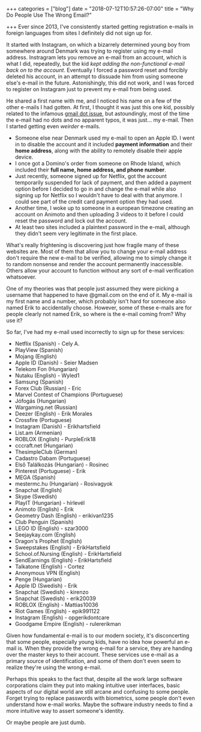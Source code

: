 +++
categories = ["blog"]
date = "2018-07-12T10:57:26-07:00"
title = "Why Do People Use The Wrong Email?"

+++
Ever since 2013, I've consistently started getting registration e-mails in foreign languages from sites I definitely did not sign up for.

It started with Instagram, on which a bizarrely determined young boy from somewhere around Denmark was trying to register using my e-mail address. Instragram lets you remove an e-mail from an account, which is what I did, repeatedly, but the kid _kept adding the non-functional e-mail back on to the account_. Eventually I forced a password reset and forcibly deleted his account, in an attempt to dissuade him from using someone else's e-mail in the future. Astonishingly, this did not work, and I was forced to register on Instagram just to prevent my e-mail from being used.

He shared a first name with me, and I noticed his name on a few of the other e-mails I had gotten. At first, I thought it was just this one kid, possibly related to the infamous [gmail dot issue](https://support.google.com/mail/answer/7436150?hl=en), but astoundingly, most of the time the e-mail had no dots and no apparent typos, it was just... my e-mail. Then I started getting even _weirder_ e-mails.

* Someone else near Denmark used my e-mail to open an Apple ID. I went in to disable the account and it included **payment information** and their **home address**, along with the ability to remotely disable their apple device.
* I once got a Domino's order from someone on Rhode Island, which included their **full name, home address, and phone number**.
* Just recently, someone signed up for Netflix, got the account temporarily suspended for lack of payment, and then added a payment option before I decided to go in and change the e-mail while also signing up for Netflix so I wouldn't have to deal with that anymore. I could see part of the credit card payment option they had used.
* Another time, I woke up to someone in a european timezone creating an account on Animoto and then uploading 3 videos to it before I could reset the password and lock out the account.
* At least two sites included a plaintext password in the e-mail, although they didn't seem very legitimate in the first place.

What's really frightening is discovering just how fragile many of these websites are. Most of them that allow you to change your e-mail address don't require the new e-mail to be verified, allowing me to simply change it to random nonsense and render the account permanently inaccessible. Others allow your account to function without any sort of e-mail verification whatsoever.

One of my theories was that people just assumed they were picking a username that happened to have @gmail.com on the end of it. My e-mail is my first name and a number, which probably isn't hard for someone also named Erik to accidentally choose. However, some of these e-mails are for people clearly not named Erik, so where is the e-mail coming from? Why use it?

So far, I've had my e-mail used incorrectly to sign up for these services:

* Netflix (Spanish) - Cely A.
* PlayView (Spanish)
* Mojang (English)
* Apple ID (Danish) - Seier Madsen
* Telekom Fon (Hungarian)
* Nutaku (English) - Wyled1
* Samsung (Spanish)
* Forex Club (Russian) - Eric
* Marvel Contest of Champions (Portuguese)
* Jófogás (Hungarian)
* Wargaming.net (Russian)
* Deezer (English) - Erik Morales
* Crossfire (Portuguese)
* Instagram (Danish) - Erikhartsfield
* List.am (Armenian)
* ROBLOX (English) - PurpleErik18
* cccraft.net (Hungarian)
* ThesimpleClub (German)
* Cadastro Dabam (Portuguese)
* Első Találkozás (Hungarian) - Rosinec
* Pinterest (Portuguese) - Erik
* MEGA (Spanish)
* mestermc.hu (Hungarian) - Rosivagyok
* Snapchat (English)
* Skype (Swedish)
* PlayIT (Hungarian) - hírlevél
* Animoto (English) - Erik
* Geometry Dash (English) - erikivan1235
* Club Penguin (Spanish)
* LEGO ID (English) - szar3000
* Seejaykay.com (English)
* Dragon's Prophet (English)
* Sweepstakes (English) - ErikHartsfield
* School.of.Nursing (English) - ErikHartsfield
* SendEarnings (English) - ErikHartsfield
* Talkatone (English) - Cortez
* Anonymous VPN (English)
* Penge (Hungarian)
* Apple ID (Swedish) - Erik
* Snapchat (Swedish) - kirenzo
* Snapchat (Swedish) - erik20039
* ROBLOX (English) - Mattias10036
* Riot Games (English) - epik991122
* Instagram (English) - opgerikdontcare
* Goodgame Empire (English) - rulererikman

Given how fundamental e-mail is to our modern society, it's disconcerting that some people, especially young kids, have no idea how powerful an e-mail is. When they provide the wrong e-mail for a service, they are handing over the master keys to their account. These services use e-mail as a primary source of identification, and some of them don't even seem to realize they're using the wrong e-mail.

Perhaps this speaks to the fact that, despite all the work large software corporations claim they put into making intuitive user interfaces, basic aspects of our digital world are still arcane and confusing to some people. Forget trying to replace passwords with biometrics, some people don't even understand how e-mail works. Maybe the software industry needs to find a more intuitive way to assert someone's identity.

Or maybe people are just dumb.